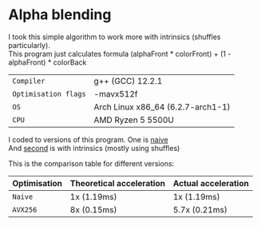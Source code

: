 # Alpha blending
I took this simple algorithm to work more with intrinsics (shuffles particularly).\
This program just calculates formula (alphaFront * colorFront) + (1 - alphaFront) * colorBack

|  |  |
| --- | --- |
| `Compiler` | g++ (GCC) 12.2.1 |
| `Optimisation flags` | -mavx512f
| `OS` | Arch Linux x86_64 (6.2.7-arch1-1)|
| `CPU` | AMD Ryzen 5 5500U

I coded to versions of this program. One is [naive](https://github.com/ThreadJava800/AlphaBlending/blob/main/naive.cpp)\
And [second](https://github.com/ThreadJava800/AlphaBlending/blob/main/optim1.cpp) is with intrinsics (mostly using shuffles)

This is the comparison table for different versions:

| Optimisation | Theoretical acceleration | Actual acceleration
| --- | --- | --- |
| `Naive` | 1x (1.19ms) | 1x (1.19ms) |
| `AVX256` | 8x (0.15ms) | 5.7x (0.21ms) |